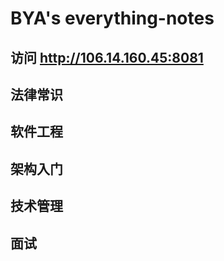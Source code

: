 # BYA's everything-notes

## 访问 http://106.14.160.45:8081

## 法律常识

## 软件工程

## 架构入门

## 技术管理

## 面试
